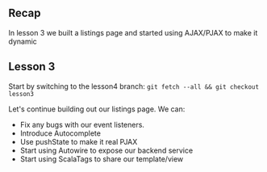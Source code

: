Recap
-----

In lesson 3 we built a listings page and started using AJAX/PJAX to make it dynamic


Lesson 3 
--------

Start by switching to the lesson4 branch: `git fetch --all && git checkout lesson3`

Let's continue building out our listings page. We can:

* Fix any bugs with our event listeners.
* Introduce Autocomplete
* Use pushState to make it real PJAX
* Start using Autowire to expose our backend service
* Start using ScalaTags to share our template/view
